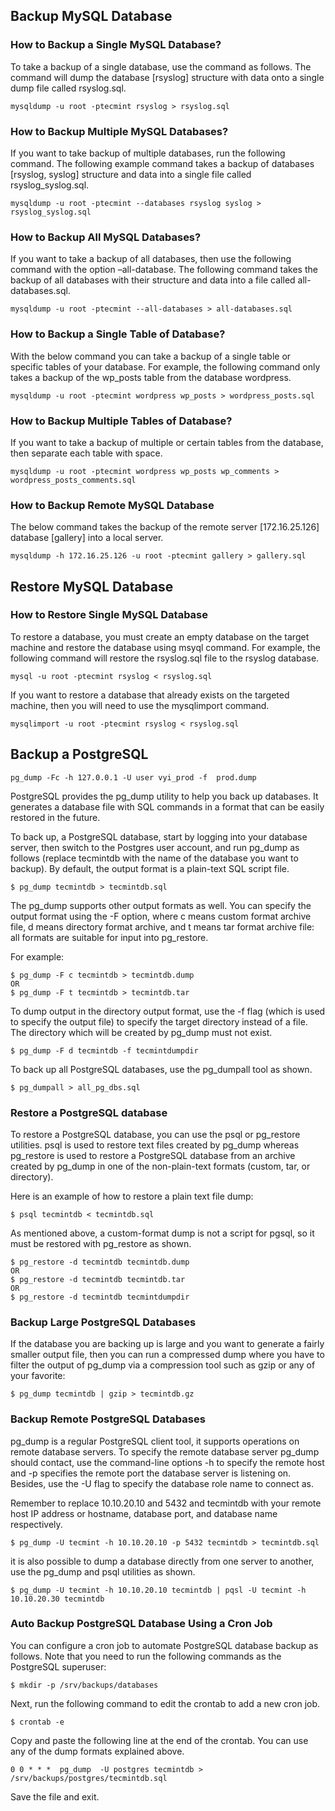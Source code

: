 ## Backup MySQL Database

### How to Backup a Single MySQL Database?
To take a backup of a single database, use the command as follows. The command will dump the database [rsyslog] structure with data onto a single dump file called rsyslog.sql.

```
mysqldump -u root -ptecmint rsyslog > rsyslog.sql
```

### How to Backup Multiple MySQL Databases?
If you want to take backup of multiple databases, run the following command. The following example command takes a backup of databases [rsyslog, syslog] structure and data into a single file called rsyslog_syslog.sql.

```
mysqldump -u root -ptecmint --databases rsyslog syslog > rsyslog_syslog.sql
```

### How to Backup All MySQL Databases?
If you want to take a backup of all databases, then use the following command with the option –all-database. The following command takes the backup of all databases with their structure and data into a file called all-databases.sql.

```
mysqldump -u root -ptecmint --all-databases > all-databases.sql
```

### How to Backup a Single Table of Database?
With the below command you can take a backup of a single table or specific tables of your database. For example, the following command only takes a backup of the wp_posts table from the database wordpress.

```
mysqldump -u root -ptecmint wordpress wp_posts > wordpress_posts.sql
```

### How to Backup Multiple Tables of Database?
If you want to take a backup of multiple or certain tables from the database, then separate each table with space.

```
mysqldump -u root -ptecmint wordpress wp_posts wp_comments > wordpress_posts_comments.sql
```

### How to Backup Remote MySQL Database
The below command takes the backup of the remote server [172.16.25.126] database [gallery] into a local server.

```
mysqldump -h 172.16.25.126 -u root -ptecmint gallery > gallery.sql
```

## Restore MySQL Database

### How to Restore Single MySQL Database
To restore a database, you must create an empty database on the target machine and restore the database using msyql command. For example, the following command will restore the rsyslog.sql file to the rsyslog database.

```
mysql -u root -ptecmint rsyslog < rsyslog.sql
```

If you want to restore a database that already exists on the targeted machine, then you will need to use the mysqlimport command.

```
mysqlimport -u root -ptecmint rsyslog < rsyslog.sql
```

## Backup a PostgreSQL

```
pg_dump -Fc -h 127.0.0.1 -U user vyi_prod -f  prod.dump

```

PostgreSQL provides the pg_dump utility to help you back up databases. It generates a database file with SQL commands in a format that can be easily restored in the future.

To back up, a PostgreSQL database, start by logging into your database server, then switch to the Postgres user account, and run pg_dump as follows (replace tecmintdb with the name of the database you want to backup). By default, the output format is a plain-text SQL script file.

```
$ pg_dump tecmintdb > tecmintdb.sql
```

The pg_dump supports other output formats as well. You can specify the output format using the -F option, where c means custom format archive file, d means directory format archive, and t means tar format archive file: all formats are suitable for input into pg_restore.

For example:
```
$ pg_dump -F c tecmintdb > tecmintdb.dump
OR
$ pg_dump -F t tecmintdb > tecmintdb.tar
```
To dump output in the directory output format, use the -f flag (which is used to specify the output file) to specify the target directory instead of a file. The directory which will be created by pg_dump must not exist.

```
$ pg_dump -F d tecmintdb -f tecmintdumpdir	
```
To back up all PostgreSQL databases, use the pg_dumpall tool as shown.

```
$ pg_dumpall > all_pg_dbs.sql
```

### Restore a PostgreSQL database

To restore a PostgreSQL database, you can use the psql or pg_restore utilities. psql is used to restore text files created by pg_dump whereas pg_restore is used to restore a PostgreSQL database from an archive created by pg_dump in one of the non-plain-text formats (custom, tar, or directory).

Here is an example of how to restore a plain text file dump:

```
$ psql tecmintdb < tecmintdb.sql
```

As mentioned above, a custom-format dump is not a script for pgsql, so it must be restored with pg_restore as shown.

```
$ pg_restore -d tecmintdb tecmintdb.dump
OR
$ pg_restore -d tecmintdb tecmintdb.tar
OR
$ pg_restore -d tecmintdb tecmintdumpdir
```

### Backup Large PostgreSQL Databases
If the database you are backing up is large and you want to generate a fairly smaller output file, then you can run a compressed dump where you have to filter the output of pg_dump via a compression tool such as gzip or any of your favorite:

```
$ pg_dump tecmintdb | gzip > tecmintdb.gz
```
### Backup Remote PostgreSQL Databases

pg_dump is a regular PostgreSQL client tool, it supports operations on remote database servers. To specify the remote database server pg_dump should contact, use the command-line options -h to specify the remote host and -p specifies the remote port the database server is listening on. Besides, use the -U flag to specify the database role name to connect as.

Remember to replace 10.10.20.10 and 5432 and tecmintdb with your remote host IP address or hostname, database port, and database name respectively.

```
$ pg_dump -U tecmint -h 10.10.20.10 -p 5432 tecmintdb > tecmintdb.sql
```

it is also possible to dump a database directly from one server to another, use the pg_dump and psql utilities as shown.

```
$ pg_dump -U tecmint -h 10.10.20.10 tecmintdb | pqsl -U tecmint -h 10.10.20.30 tecmintdb
```

### Auto Backup PostgreSQL Database Using a Cron Job


You can configure a cron job to automate PostgreSQL database backup as follows. Note that you need to run the following commands as the PostgreSQL superuser:

```
$ mkdir -p /srv/backups/databases
```
Next, run the following command to edit the crontab to add a new cron job.

```
$ crontab -e
```
Copy and paste the following line at the end of the crontab. You can use any of the dump formats explained above.

```
0 0 * * *  pg_dump  -U postgres tecmintdb > /srv/backups/postgres/tecmintdb.sql
```
Save the file and exit.
